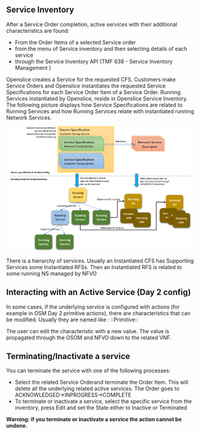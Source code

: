 ## Service Inventory

After a Service Order completion, active services with their additional characteristics are found:
* From the Order Items of a selected Service order
* from the menu of Service inventory and then selecting details of each service
* through the Service Inventory API (TMF 638 - Service Inventory Management ) 


Openslice creates a Service for the requested CFS. Customers make Service Orders and Openslice instantiates the requested Service Specifications for each Service Order Item of a Service Order. Running Services instantiated by Openslice, reside in Openslice Service Inventory. The following picture displays how Service Specifications are related to Running Services and how Running Services relate with instantiated running Network Services. 


[![Openslice  Service Specification instantiation](./images/service_specification_instantiation.png)](./images/service_specification_instantiation.png)


There is a hierarchy of services. Usually an Instantiated CFS has Supporting Services some Instantiated RFSs. Then an Instantiated RFS is related to some running NS managed by NFVO


## Interacting with an Active Service (Day 2 config)

In some cases, if the underlying service is configured with actions (for example in OSM Day 2 primitive actions), there are characteristics that can be modified.  Usually they are named like : <servicename>::Primitive::<action>

The user can edit the characteristic with a new value. The value is propagated through the OSOM and NFVO down to the related VNF.

## Terminating/Inactivate a service

You can terminate the service with one of the following processes:

* Select the related Service Orderand terminate the Order Item. This will delete all the underlying related active services. The Order goes to ACKNOWLEDGED->INPROGRESS->COMPLETE
* To terminate or inactivate a service, select the specific service from the inventory, press Edit and set the State either to Inactive or Terminated

<b>Warning: if you terminate or inactivate a service the action cannot be undone.</b>   